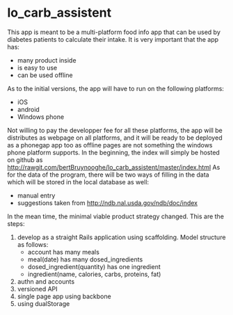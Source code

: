 lo_carb_assistent
=================
This app is meant to be a multi-platform food info app that can be used by diabetes patients to calculate their intake.
It is very important that the app has:
* many product inside
* is easy to use
* can be used offline

As to the initial versions, the app will have to run on the following platforms:
* iOS
* android
* Windows phone

Not willing to pay the developper fee for all these platforms, the app will be distributes as webpage on all platforms,
and it will be ready to be deployed as a phonegap app too as offline pages are not something the windows phone platform supports.
In the beginning, the index will simply be hosted on github as http://rawgit.com/bertBruynooghe/lo_carb_assistent/master/index.html
As for the data of the program, there will be two ways of filling in the data which will be stored in the local database as well:
* manual entry
* suggestions taken from http://ndb.nal.usda.gov/ndb/doc/index

In the mean time, the minimal viable product strategy changed.
This are the steps:

1. develop as a straight Rails application using scaffolding. Model structure as follows:
    * account has many meals
    * meal(date) has many dosed_ingredients
    * dosed_ingredient(quantity) has one ingredient
    * ingredient(name, calories, carbs, proteins, fat)
2. authn and accounts
3. versioned API
4. single page app using backbone
5. using dualStorage
